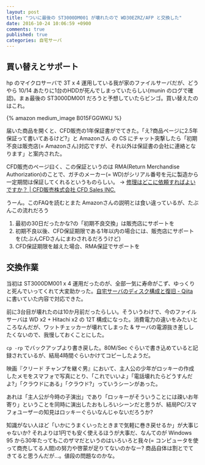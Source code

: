 ```yaml
---
layout: post
title: "ついに最後の ST3000DM001 が壊れたので WD30EZRZ/AFP と交換した"
date: 2016-10-24 10:06:59 +0900
comments: true
published: true
categories: 自宅サーバ
---
```


## 買い替えとサポート

hp のマイクロサーバで 3T x 4 運用している我が家のファイルサーバだが、どうやら 10/14 あたりに1台のHDDが死んでしまっていたらしい(munin のログで確認)。まぁ最後の ST3000DM001 だろうと予想していたらビンゴ。買い替えたのはこれ。

{% amazon medium_image B015FGGWKU %}

届いた商品を開くと、CFD販売の1年保証書がでてきた。「え?商品ページに2.5年保証って書いてあるけど?」と Amazonさん の CS にチャット突撃したら「初期不良は販売店(= Amazonさん)対応ですが、それ以外は保証書の会社に連絡となります」と案内された。

CFD販売のページ曰く、この保証というのは RMA(Return Merchandise Authorization)のことで、ガチのメーカー(= WD)がシリアル番号を元に製造から一定期間は保証してくれるというものらしい。 → [修理はどこに依頼すればよいですか？ | CFD販売株式会社 CFD Sales INC.](http://www.cfd.co.jp/support/faq/20140828-8/)

うーん。このFAQを読むとまた Amazonさんの説明とは食い違っているが、たぶんこの流れだろう

1. 最初の30日だったかな?の「初期不良交換」は販売店にサポートを
2. 初期不良以後、CFD保証期限である1年以内の場合には、販売店にサポートを(たぶんCFDさんにまわされるだろうけど)
3. CFD保証期限を越えた場合、RMA保証でサポートを


## 交換作業

当初は ST3000DM001 x 4 運用だったのが、全部一気に寿命がこず、ゆっくりと死んでいってくれて大変助かった。[自宅サーバのディスク構成と復旧 - Qiita](http://qiita.com/PharaohKJ/items/2741b681cf3bc8c2c5a0) に書いていた内容で対応できた。

前に3台目が壊れたのは10か月前だったらしい。そういうわけで、今のファイルサーバは WD x2 + Hitachi x2 の 12T 構成になった。消費電力の違いをみたいところなんだが、ワットチェッカーが壊れてしまった & サーバの電源抜き差ししたくないので、我慢しておくことにした。

`cp -rp` でバックアップより書き戻した。80M/Sec ぐらいで書き込めていると記録されているが、結局4時間ぐらいかけてコピーしたようだ。

映画『クリード チャンプを継ぐ男』において、主人公の少年がロッキーの作成したメモをスマフォで写真にとり、「これでいいよ」「電話壊れたらどうすんだよ?」「クラウドにある」「クラウド?」っていうシーンがあった。

あれは「主人公が今時の子演出」であり「ロッキーがそういうことには疎いお年寄り」ということを同時に演出したおもしろいシーンだと思うが、結局PC/スマフォユーザーの知見はロッキーぐらいなんじゃないだろうか? 

知識がない人ほど「いかにうまくいったときまで気軽に巻き戻せるか」が大事じゃないか? それよりは1円でも安く使えるほうが大事だ、なんてのが Windows 95 から30年たってもこのザマだというのはいろいろと我々(= コンピュータを使って商売してる人間)の努力や啓蒙が足りてないのかなー? 商品自体は割とでてきてると思うんだが…。値段の問題なのかな。
